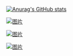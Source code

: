 [![Anurag's GitHub stats](https://github-readme-stats.vercel.app/api?username=bitetheddddt)](https://github.com/bitetheddddt/github-readme-stats)

[![图片](https://user-images.githubusercontent.com/7939630/125169701-f9ce4900-e1dd-11eb-95ea-7ea64623632c.png)](https://codeforces.com/profile/bitetheddddt)

[![图片](https://user-images.githubusercontent.com/7939630/125169755-3437e600-e1de-11eb-8794-6365a77eef67.png)
](https://atcoder.jp/users/BiteTheDust)

[![图片](https://user-images.githubusercontent.com/7939630/125169730-15d1ea80-e1de-11eb-9eb9-e53e7081c47e.png)](https://leetcode-cn.com/u/bitethed4t)
